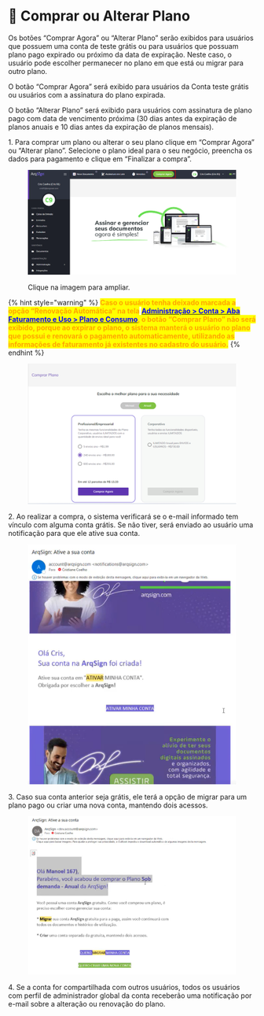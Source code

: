 # 🛒 Comprar ou Alterar Plano

Os botões “Comprar Agora” ou “Alterar Plano” serão exibidos para usuários que possuem uma conta de teste grátis ou para usuários que possuam plano pago expirado ou próximo da data de expiração. Neste caso, o usuário pode escolher permanecer no plano em que está ou migrar para outro plano. &#x20;

O botão “Comprar Agora” será exibido para usuários da Conta teste grátis ou usuários com a assinatura do plano expirada.&#x20;

O botão “Alterar Plano” será exibido para usuários com assinatura de plano pago com data de vencimento próxima (30 dias antes da expiração de planos anuais e 10 dias antes da expiração de planos mensais).&#x20;

1\. Para comprar um plano ou alterar o seu plano clique em “Comprar Agora” ou “Alterar plano”. Selecione o plano ideal para o seu negócio, preencha os dados para pagamento e clique em “Finalizar a compra”.

<figure><img src="../.gitbook/assets/compra1.png" alt=""><figcaption><p>Clique na imagem para ampliar.</p></figcaption></figure>

{% hint style="warning" %}
<mark style="color:orange;">**Caso o usuário tenha deixado marcada a opção “Renovação Automática” na tela**</mark> [<mark style="color:blue;">**Administração > Conta > Aba Faturamento e Uso > Plano e Consumo**</mark>](../administracao/administracao/conta.md#plano-e-consumo)<mark style="color:orange;">**, o botão “Comprar Plano” não será exibido, porque ao expirar o plano, o sistema manterá o usuário no plano que possui e renovará o pagamento automaticamente, utilizando as informações de faturamento já existentes no cadastro do usuário.**</mark> &#x20;
{% endhint %}

<figure><img src="../.gitbook/assets/compra3.png" alt=""><figcaption></figcaption></figure>

2\. Ao realizar a compra, o sistema verificará se o e-mail informado tem vínculo com alguma conta grátis. Se não tiver, será enviado ao usuário uma notificação para que ele ative sua conta. &#x20;

<figure><img src="../.gitbook/assets/compra6.png" alt=""><figcaption></figcaption></figure>

3\. Caso sua conta anterior seja grátis, ele terá a opção de migrar para um plano pago ou criar uma nova conta, mantendo dois acessos.&#x20;

<figure><img src="../.gitbook/assets/compra5.png" alt=""><figcaption></figcaption></figure>

4\. Se a conta for compartilhada com outros usuários, todos os usuários com perfil de administrador global da conta receberão uma notificação por e-mail sobre a alteração ou renovação do plano. &#x20;
